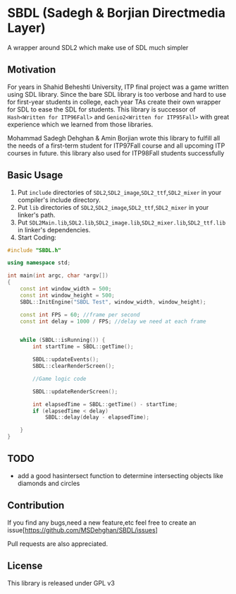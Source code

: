 # SBDL (Sadegh & Borjian Directmedia Layer)
A wrapper around SDL2 which make use of SDL much simpler

## Motivation
For years in Shahid Beheshti University, ITP final project was a game written using SDL library.
Since the bare SDL library is too verbose and hard to use for first-year students in college, each year TAs create their own wrapper for SDL to ease the SDL for students.
This library is successor of `Hash<Written for ITP96Fall>` and `Genio2<Written for ITP95Fall>` with great experience which we learned from those libraries.

Mohammad Sadegh Dehghan & Amin Borjian wrote this library to fulfill all the needs of a first-term student for ITP97Fall course and all upcoming ITP courses in future.
this library also used for ITP98Fall students successfully

## Basic Usage
1. Put `include` directories of `SDL2`,`SDL2_image`,`SDL2_ttf`,`SDL2_mixer` in your compiler's include directory.
2. Put `lib`  directories of `SDL2`,`SDL2_image`,`SDL2_ttf`,`SDL2_mixer` in your linker's path.
3. Put `SDL2Main.lib`,`SDL2.lib`,`SDL2_image.lib`,`SDL2_mixer.lib`,`SDL2_ttf.lib` in linker's dependencies.
4. Start Coding:
```C++
#include "SBDL.h"

using namespace std;

int main(int argc, char *argv[])
{
	const int window_width = 500;
	const int window_height = 500;
	SBDL::InitEngine("SBDL Test", window_width, window_height);

	const int FPS = 60; //frame per second
	const int delay = 1000 / FPS; //delay we need at each frame


	while (SBDL::isRunning()) {
		int startTime = SBDL::getTime();

		SBDL::updateEvents();
		SBDL::clearRenderScreen();

		//Game logic code

		SBDL::updateRenderScreen();

		int elapsedTime = SBDL::getTime() - startTime;
		if (elapsedTime < delay)
			SBDL::delay(delay - elapsedTime);

	}
}

```
## TODO
+ add a good hasintersect function to determine intersecting objects like diamonds and circles

## Contribution
If you find any bugs,need a new feature,etc feel free to create an issue[https://github.com/MSDehghan/SBDL/issues]

Pull requests are also appreciated.

## License
This library is released under GPL v3
